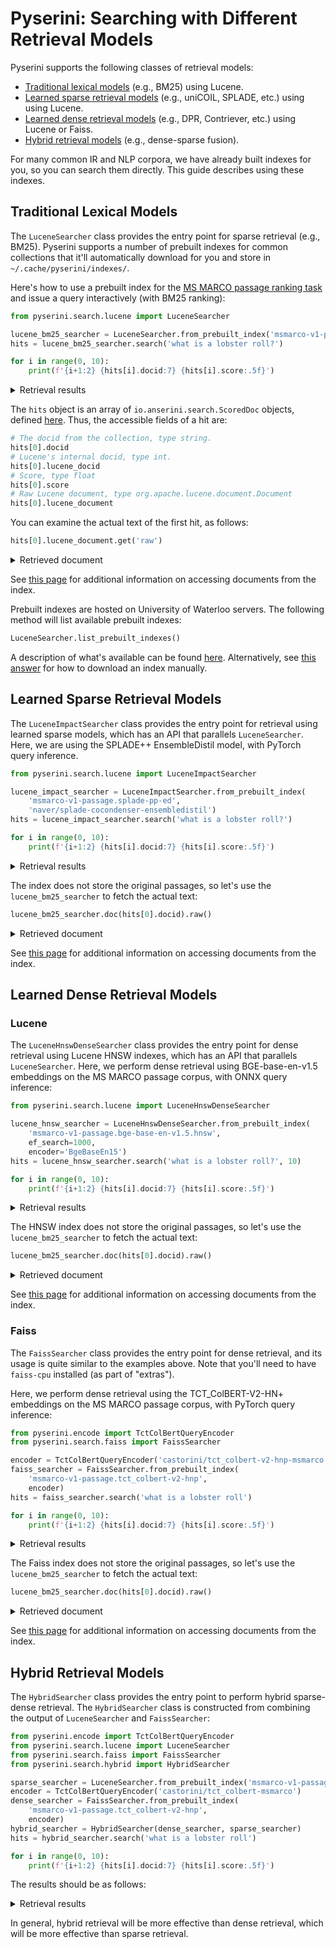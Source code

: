 # Pyserini: Searching with Different Retrieval Models

Pyserini supports the following classes of retrieval models:

+ [Traditional lexical models](#traditional-lexical-models) (e.g., BM25) using Lucene.
+ [Learned sparse retrieval models](#learned-sparse-retrieval-models) (e.g., uniCOIL, SPLADE, etc.) using using Lucene.
+ [Learned dense retrieval models](#learned-dense-retrieval-models) (e.g., DPR, Contriever, etc.) using Lucene or Faiss.
+ [Hybrid retrieval models](#hybrid-retrieval-models) (e.g., dense-sparse fusion).

For many common IR and NLP corpora, we have already built indexes for you, so you can search them directly.
This guide describes using these indexes.

## Traditional Lexical Models

The `LuceneSearcher` class provides the entry point for sparse retrieval (e.g., BM25).
Pyserini supports a number of prebuilt indexes for common collections that it'll automatically download for you and store in `~/.cache/pyserini/indexes/`.

Here's how to use a prebuilt index for the [MS MARCO passage ranking task](http://www.msmarco.org/) and issue a query interactively (with BM25 ranking):

```python
from pyserini.search.lucene import LuceneSearcher

lucene_bm25_searcher = LuceneSearcher.from_prebuilt_index('msmarco-v1-passage')
hits = lucene_bm25_searcher.search('what is a lobster roll?')

for i in range(0, 10):
    print(f'{i+1:2} {hits[i].docid:7} {hits[i].score:.5f}')
```

<details>
<summary>Retrieval results</summary>

The results should be as follows:

```
 1 7157707 11.00830
 2 6034357 10.94310
 3 5837606 10.81740
 4 7157715 10.59820
 5 6034350 10.48360
 6 2900045 10.31190
 7 7157713 10.12300
 8 1584344 10.05290
 9 533614  9.96350
10 6234461 9.92200
```

</details>

The `hits` object is an array of `io.anserini.search.ScoredDoc` objects, defined [here](https://github.com/castorini/anserini/blob/master/src/main/java/io/anserini/search/ScoredDoc.java).
Thus, the accessible fields of a hit are:

```python
# The docid from the collection, type string.
hits[0].docid
# Lucene's internal docid, type int.
hits[0].lucene_docid
# Score, type float
hits[0].score
# Raw Lucene document, type org.apache.lucene.document.Document
hits[0].lucene_document
```

You can examine the actual text of the first hit, as follows:

```python
hits[0].lucene_document.get('raw')
```

<details>
<summary>Retrieved document</summary>

You'll get the complete JSON document, and inside you'll find the following passage text:

> Cookbook: Lobster roll Media: Lobster roll A lobster-salad style roll from The Lobster Roll in Amagansett, New York on the Eastern End of Long Island A lobster roll is a fast-food sandwich native to New England made of lobster meat served on a grilled hot dog-style bun with the opening on the top rather than the side. The filling may also contain butter, lemon juice, salt and black pepper, with variants made in other parts of New England replacing the butter with mayonnaise. Others contain diced celery or scallion. Potato chips or french fries are the typical sides.

</details>

See [this page](usage-fetch.md) for additional information on accessing documents from the index.

Prebuilt indexes are hosted on University of Waterloo servers.
The following method will list available prebuilt indexes:

```python
LuceneSearcher.list_prebuilt_indexes()
```

A description of what's available can be found [here](prebuilt-indexes.md).
Alternatively, see [this answer](usage-interactive-search.md#how-do-i-manually-download-indexes) for how to download an index manually.

## Learned Sparse Retrieval Models

The `LuceneImpactSearcher` class provides the entry point for retrieval using learned sparse models, which has an API that parallels `LuceneSearcher`.
Here, we are using the SPLADE++ EnsembleDistil model, with PyTorch query inference.

```python
from pyserini.search.lucene import LuceneImpactSearcher

lucene_impact_searcher = LuceneImpactSearcher.from_prebuilt_index(
    'msmarco-v1-passage.splade-pp-ed',
    'naver/splade-cocondenser-ensembledistil')
hits = lucene_impact_searcher.search('what is a lobster roll?')

for i in range(0, 10):
    print(f'{i+1:2} {hits[i].docid:7} {hits[i].score:.5f}')
```

<details>
<summary>Retrieval results</summary>

The results should be as follows:

```
 1 7157710 155163.00000
 2 7157715 151475.00000
 3 7157707 142734.00000
 4 6321969 136473.00000
 5 6034350 129062.00000
 6 5515474 126583.00000
 7 6034353 115402.00000
 8 6321974 114477.00000
 9 5037023 113925.00000
10 1450828 111536.00000
```

</details>

The index does not store the original passages, so let's use the `lucene_bm25_searcher` to fetch the actual text:

```python
lucene_bm25_searcher.doc(hits[0].docid).raw()
```

<details>
<summary>Retrieved document</summary>

You'll get the complete JSON document, and inside you'll find the following passage text:

> Lobster roll. A lobster roll is a fast-food sandwich native to New England comprised of lobster meat served on a grilled hot dog-style bun with the opening on the top rather than the side. The filling may also contain butter, lemon juice, salt and black pepper, with variants made in other parts of New England replacing the butter with mayonnaise.

</details>

See [this page](usage-fetch.md) for additional information on accessing documents from the index.

## Learned Dense Retrieval Models

### Lucene

The `LuceneHnswDenseSearcher` class provides the entry point for dense retrieval using Lucene HNSW indexes, which has an API that parallels `LuceneSearcher`.
Here, we perform dense retrieval using BGE-base-en-v1.5 embeddings on the MS MARCO passage corpus, with ONNX query inference:

```python
from pyserini.search.lucene import LuceneHnswDenseSearcher

lucene_hnsw_searcher = LuceneHnswDenseSearcher.from_prebuilt_index(
    'msmarco-v1-passage.bge-base-en-v1.5.hnsw',
    ef_search=1000,
    encoder='BgeBaseEn15')
hits = lucene_hnsw_searcher.search('what is a lobster roll?', 10)

for i in range(0, 10):
    print(f'{i+1:2} {hits[i].docid:7} {hits[i].score:.5f}')
```

<details>
<summary>Retrieval results</summary>

The results should be as follows:

```
 1 7157710 0.92551
 2 7157715 0.92268
 3 7157707 0.89374
 4 6321969 0.89337
 5 6034350 0.87711
 6 7157708 0.86886
 7 7157713 0.85649
 8 7157711 0.85526
 9 6321974 0.85484
10 7157706 0.85433
```

</details>

The HNSW index does not store the original passages, so let's use the `lucene_bm25_searcher` to fetch the actual text:

```python
lucene_bm25_searcher.doc(hits[0].docid).raw()
```

<details>
<summary>Retrieved document</summary>

You'll get the complete JSON document, and inside you'll find the following passage text:

> Lobster roll. A lobster roll is a fast-food sandwich native to New England comprised of lobster meat served on a grilled hot dog-style bun with the opening on the top rather than the side. The filling may also contain butter, lemon juice, salt and black pepper, with variants made in other parts of New England replacing the butter with mayonnaise.

</details>

See [this page](usage-fetch.md) for additional information on accessing documents from the index.

### Faiss

The `FaissSearcher` class provides the entry point for dense retrieval, and its usage is quite similar to the examples above.
Note that you'll need to have `faiss-cpu` installed (as part of "extras").

Here, we perform dense retrieval using the TCT_ColBERT-V2-HN+ embeddings on the MS MARCO passage corpus, with PyTorch query inference:

```python
from pyserini.encode import TctColBertQueryEncoder
from pyserini.search.faiss import FaissSearcher

encoder = TctColBertQueryEncoder('castorini/tct_colbert-v2-hnp-msmarco')
faiss_searcher = FaissSearcher.from_prebuilt_index(
    'msmarco-v1-passage.tct_colbert-v2-hnp',
    encoder)
hits = faiss_searcher.search('what is a lobster roll')

for i in range(0, 10):
    print(f'{i+1:2} {hits[i].docid:7} {hits[i].score:.5f}')
```

<details>
<summary>Retrieval results</summary>

The results should be as follows:

```
 1 7157715 80.14327
 2 7157710 80.09985
 3 7157707 79.70108
 4 6321969 79.37906
 5 6034350 79.14087
 6 7157708 79.08399
 7 4112862 79.03954
 8 7157713 78.71204
 9 4112861 78.67692
10 5515474 78.54551
```

</details>

The Faiss index does not store the original passages, so let's use the `lucene_bm25_searcher` to fetch the actual text:

```python
lucene_bm25_searcher.doc(hits[0].docid).raw()
```

<details>
<summary>Retrieved document</summary>

You'll get the complete JSON document, and inside you'll find the following passage text:

> A Lobster Roll is a bread roll filled with bite-sized chunks of lobster meat. Lobster Rolls are made on the Atlantic coast of North America, from the New England area of the United States on up into the Maritimes areas of Canada.

</details>

See [this page](usage-fetch.md) for additional information on accessing documents from the index.

## Hybrid Retrieval Models

The `HybridSearcher` class provides the entry point to perform hybrid sparse-dense retrieval.
The `HybridSearcher` class is constructed from combining the output of `LuceneSearcher` and `FaissSearcher`:

```python
from pyserini.encode import TctColBertQueryEncoder
from pyserini.search.lucene import LuceneSearcher
from pyserini.search.faiss import FaissSearcher
from pyserini.search.hybrid import HybridSearcher

sparse_searcher = LuceneSearcher.from_prebuilt_index('msmarco-v1-passage')
encoder = TctColBertQueryEncoder('castorini/tct_colbert-msmarco')
dense_searcher = FaissSearcher.from_prebuilt_index(
    'msmarco-v1-passage.tct_colbert-v2-hnp',
    encoder)
hybrid_searcher = HybridSearcher(dense_searcher, sparse_searcher)
hits = hybrid_searcher.search('what is a lobster roll')

for i in range(0, 10):
    print(f'{i+1:2} {hits[i].docid:7} {hits[i].score:.5f}')
```

The results should be as follows:

<details>
<summary>Retrieval results</summary>

```
 1 7157715 73.84205
 2 7157710 73.70962
 3 7157707 73.47043
 4 6034350 73.07908
 5 6321969 72.89363
 6 2920399 72.83880
 7 6034357 72.72753
 8 5837606 72.71496
 9 7157708 72.68660
10 2900045 72.66441
```

</details>

In general, hybrid retrieval will be more effective than dense retrieval, which will be more effective than sparse retrieval.
